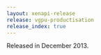 ```yaml
---
layout: xenapi-release
release: vgpu-productisation
release_index: true
---
```


Released in December 2013.

